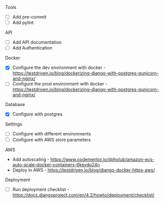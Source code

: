 Tools
- [ ] Add pre-commit
- [ ] Add pylint

API
- [ ] Add API documentation
- [ ] Add Authentication

Docker
- [x] Configure the dev environment with docker - https://testdriven.io/blog/dockerizing-django-with-postgres-gunicorn-and-nginx/
- [ ] Configure the prod environment with docker - https://testdriven.io/blog/dockerizing-django-with-postgres-gunicorn-and-nginx/

Database
- [x] Configure with postgres

Settings
- [ ] Configure with different environments
- [ ] Configure with AWS store parameters

AWS
- Add autoscaling - https://www.codementor.io/@jholub/amazon-ecs-auto-scale-docker-containers-6keydo24n
- Deploy in AWS - https://testdriven.io/blog/django-docker-https-aws/

Deployment
- [ ] Run deployment checklist - https://docs.djangoproject.com/en/4.2/howto/deployment/checklist/